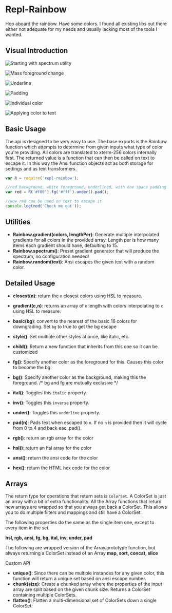 # Repl-Rainbow
Hop aboard the rainbow. Have some colors. I found all existing libs out there either not adequate for my needs and usually lacking most of the tools I wanted.

## Visual Introduction

![Starting with spectrum utility](https://raw.github.com/Benvie/repl-rainbow/master/docs/ss1.png)

![Mass foreground change](https://raw.github.com/Benvie/repl-rainbow/master/docs/ss2.png)

![Underline](https://raw.github.com/Benvie/repl-rainbow/master/docs/ss3.png)

![Padding](https://raw.github.com/Benvie/repl-rainbow/master/docs/ss4.png)

![Individual color](https://raw.github.com/Benvie/repl-rainbow/master/docs/ss5.png)

![Applying color to text](https://raw.github.com/Benvie/repl-rainbow/master/docs/ss6.png)


## Basic Usage

The api is designed to be very easy to use. The base exports is the Rainbow function which attempts to determine from given inputs what type of color you're providing. All colors are translated to xterm-256 colors internally first. The returned value is a function that can then be called on text to escape it. In this way the Ansi function objects act as both storage for settings and as text transformers.

```javascript
var R = require('repl-rainbow');

//red background, white foreground, underlined, with one space padding on either side
var red = R('#f00').fg('#fff').under().pad();

//now red can be used on text to escape it
console.log(red('Check me out'));
```

## Utilities

* __Rainbow.gradient(colors, lengthPer)__: Generate multiple interpolated gradients for all colors in the provided array. Length per is how many items each gradient should have, defaulting to 15.
* __Rainbow.spectrum()__: Preset gradient generator that will produce the spectrum, no configuration needed!
* __Rainbow.random(text)__: Ansi escapes the given text with a random color.


## Detailed Usage

* __closest(n)__: return the `n` closest colors using HSL to measure.
* __gradient(c,n)__: returns an array of `n` length with colors interpolating to `c` using HSL to measure.


* __basic(bg)__: convert to the nearest of the basic 16 colors for downgrading. Set `bg` to true to get the bg escape
* __style()__: Set multiple other styles at once, like italic, etc.
* __child()__: Return a new function that inherits from this one so it can be customized
* __fg()__: Specify another color as the foreground for this. Causes this color to become the bg.
* __bg()__: Specify another color as the background, making this the foreground. /* bg and fg are mutually exclusive */
* __ital()__: Toggles this `italic` property.
* __inv()__: Toggles this `inverse` property.
* __under()__: Toggles this `underline` property.
* __pad(n)__: Pads text when escaped to `n`. If no `n` is provided then it will cycle from 0 to 4 and back eac .pad().


* __rgb()__: return an rgb array for the color
* __hsl()__: return an hsl array for the color
* __ansi()__: return the ansi code for the color
* __hex()__: return the HTML hex code for the color


## Arrays

The return type for operations that return sets is `ColorSet`. A ColorSet is just an array with a bit of extra functionality. All the Array functions that return new arrays are wrapped so that you always get back a ColorSet. This allows you to do multiple filters and mappings and still have a ColorSet.

The following properties do the same as the single item one, except to every item in the set.

__hsl, rgb, ansi, fg, bg, ital, inv, under, pad__

The following are wrapped version of the Array.prototype function, but always returning a ColorSet instead of an Array
__map, sort, concat, slice__

Custom API

* __unique()__: Since there can be multiple instances for any given color, this function will return a unique set based on ansi escape number.
* __chunk(size)__: Create a chunked array where the properties of the input array are split based on the given chunk size. Returns a ColorSet containing multiple ColorSets.
* __flatten()__: Flatten a multi-dimensional set of ColorSets down a single ColorSet.